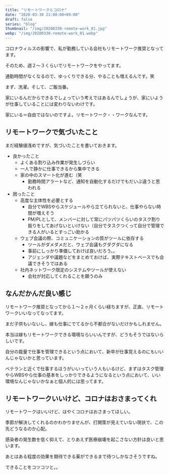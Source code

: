 ```yaml
---
title: "リモートワークとコロナ"
date: "2020-03-30 21:00:00+09:00"
draft: false
series: "blog"
thumbnail: "/img/20200330-remote-work_01.jpg"
webp: "/img/20200330-remote-work_01.webp"
---
```


コロナウィルスの影響で、私が勤務している会社もリモートワーク推奨となってます。

そのため、週２〜３くらいでリモートワークをやってます。

通勤時間がなくなるので、ゆっくりできる分、やることも増えるんです。笑

まず、洗濯。そして、ご飯当番。

家にいるんだからできるでしょっていう考えではあるんでしょうが、家にいようが仕事していることには変わりないわけです。

家にいる＝自由ではないのですよ。リモートワーク・・ワークなんです。

## リモートワークで気づいたこと

まだ経験値浅めですが、気づいたことを書いておきます。

* 良かったこと
  * よくある割り込み作業が発生しづらい
  * 一人で静かに仕事できるから集中できる
  * 家の中のスマート化が進む（笑
    * 勤務時間アラートなど、通知を自動化するだけでもだいぶ違うと思われる
* 困ったこと
  * 高度な主体性を必要とする
    * 自分でWBSやらスケジュールやら立てられないと、仕事やらない時間が増えそう
    * PM/PLとして、メンバーに対して常にパツパツくらいのタスク割り振りをしてあげないといけない（自分でタスクつくって自分で管理できる人がいるとすっごい助かる
  * ウェブ会議の際、コミュニケーションの質がツールに依存する
    * ツールがダメダメだと、ウェブ会議もグダグダになる
    * 事前にしっかり準備しておけば良いだろう。。
    * アジェンダや議題などをまとめておけば、実際テキストベースでも会議できそうではある
  * 社内ネットワーク限定のシステムやツールが使えない
    * 会社が対応してくれることを願うのみ

## なんだかんだ良い感じ

リモートワーク推奨となってから１〜２ヶ月くらい経ちますが、正直、リモートワークいいなってなってます。

まだ子供もいないし、嫁も仕事にでてるから不都合がないだけかもしれません。

本当は嫁もリモートワークできる環境ならいいんですが、どうもそうではないらしいです。

自分の裁量で仕事を管理できるという点において、新卒が仕事覚えるのにもいいんじゃないかと思っています。

ベテランと近くで仕事するほうがいいっていう人もいるけど、まずはタスク管理やらWBSやら仕事の基本をしっかりできるようになるという点において、いい環境なんじゃないかなぁと個人的には思ってます。

## リモートワークいいけど、コロナはおさまってくれ

リモートワークはいいけど、はやくコロナはおさまってほしい。

季節が解決してくれるのかわかりませんが、打開策が見えていない現状で、この先どうなるのか心配。

感染者の発生数を低く抑えて、とりあえず医療崩壊を起こさない方針は良いと思います。

あとはある程度の効果を期待できる薬ができるまで待つしかなさそうですね。

できることをコツコツと。。